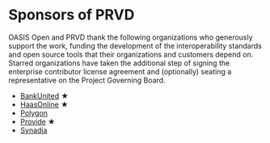 # Sponsors of PRVD

OASIS Open and PRVD thank the following organizations who generously support the work, funding the development of the interoperability standards and open source tools that their organizations and customers depend on. Starred organizations have taken the additional step of signing the enterprise contributor license agreement and (optionally) seating a representative on the Project Governing Board. 

* [BankUnited](https://www.bankunited.com/) &bigstar;
* [HaasOnline](https://www.haasonline.com/) &bigstar;
* [Polygon](https://polygon.technology/)
* [Provide](https://provide.services/) &bigstar;
* [Synadia](https://synadia.com/)
